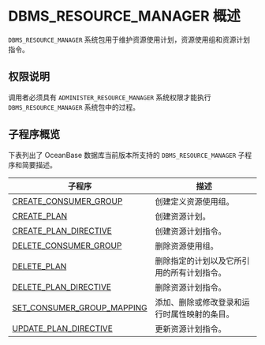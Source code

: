 DBMS_RESOURCE_MANAGER 概述 
=============================================

`DBMS_RESOURCE_MANAGER` 系统包用于维护资源使用计划，资源使用组和资源计划指令。

权限说明 
-------------------------

调用者必须具有 `ADMINISTER_RESOURCE_MANAGER` 系统权限才能执行 `DBMS_RESOURCE_MANAGER` 系统包中的过程。

子程序概览 
--------------------------

下表列出了 OceanBase 数据库当前版本所支持的 `DBMS_RESOURCE_MANAGER` 子程序和简要描述。


|                                   子程序                                    |           描述           |
|--------------------------------------------------------------------------|------------------------|
| [CREATE_CONSUMER_GROUP](/zh-CN/10.pl-system-package/1.DBMS_RESOURCE_MANAGER/2.CREATE_CONSUMER_GROUP.md)      | 创建定义资源使用组。             |
| [CREATE_PLAN](/zh-CN/10.pl-system-package/1.DBMS_RESOURCE_MANAGER/3.CREATE_PLAN.md)                | 创建资源计划。                |
| [CREATE_PLAN_DIRECTIVE](/zh-CN/10.pl-system-package/1.DBMS_RESOURCE_MANAGER/4.CREATE_PLAN_DIRECTIVE.md)      | 创建资源计划指令。              |
| [DELETE_CONSUMER_GROUP](/zh-CN/10.pl-system-package/1.DBMS_RESOURCE_MANAGER/5.DELETE_CONSUMER_GROUP.md)      | 删除资源使用组。               |
| [DELETE_PLAN](/zh-CN/10.pl-system-package/1.DBMS_RESOURCE_MANAGER/6.DELETE_PLAN.md)                | 删除指定的计划以及它所引用的所有计划指令。  |
| [DELETE_PLAN_DIRECTIVE](/zh-CN/10.pl-system-package/1.DBMS_RESOURCE_MANAGER/7.DELETE_PLAN_DIRECTIVE.md)      | 删除资源计划指令。              |
| [SET_CONSUMER_GROUP_MAPPING](/zh-CN/10.pl-system-package/1.DBMS_RESOURCE_MANAGER/8.SET_CONSUMER_GROUP_MAPPING.md) | 添加、删除或修改登录和运行时属性映射的条目。 |
| [UPDATE_PLAN_DIRECTIVE](/zh-CN/10.pl-system-package/1.DBMS_RESOURCE_MANAGER/9.UPDATE_PLAN_DIRECTIVE.md)      | 更新资源计划指令。              |


